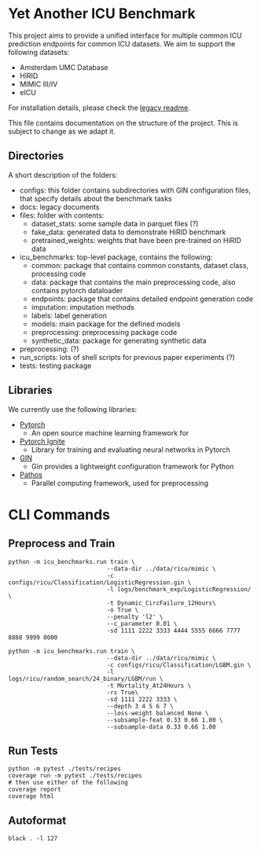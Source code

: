 # Yet Another ICU Benchmark
This project aims to provide a unified interface for multiple common ICU prediction endpoints for common ICU datasets. 
We aim to support the following datasets: 
- Amsterdam UMC Database
- HiRID
- MIMIC III/IV
- eICU

For installation details, please check the [legacy readme](README_old.md). 

This file contains documentation on the structure of the project. This is subject to change as we adapt it.
## Directories
A short description of the folders:
- configs: this folder contains subdirectories with GIN configuration files, that specify details about the benchmark tasks
- docs: legacy documents
- files: folder with contents:
  - dataset_stats: some sample data in parquet files (?)
  - fake_data: generated data to demonstrate HiRID benchmark
  - pretrained_weights: weights that have been pre-trained on HiRID data
- icu_benchmarks: top-level package, contains the following:
  - common: package that contains common constants, dataset class, processing code
  - data: package that contains the main preprocessing code, also contains pytorch dataloader
  - endpoints: package that contains detailed endpoint generation code
  - imputation: imputation methods
  - labels: label generation
  - models: main package for the defined models
  - preprocessing: preprocessing package code
  - synthetic_data: package for generating synthetic data
- preprocessing: (?)
- run_scripts: lots of shell scripts for previous paper experiments (?)
- tests: testing package

## Libraries
We currently use the following libraries:
- [Pytorch](https://pytorch.org/) 
    - An open source machine learning framework for 
- [Pytorch Ignite](https://github.com/pytorch/ignite)
    - Library for training and evaluating neural networks in Pytorch
- [GIN](https://github.com/google/gin-config)
    - Gin provides a lightweight configuration framework for Python
- [Pathos](https://pathos.readthedocs.io/en/latest/)
  - Parallel computing framework, used for preprocessing

# CLI Commands

## Preprocess and Train

```
python -m icu_benchmarks.run train \
                            --data-dir ../data/ricu/mimic \
                            -c configs/ricu/Classification/LogisticRegression.gin \
                            -l logs/benchmark_exp/LogisticRegression/ \
                            -t Dynamic_CircFailure_12Hours\
                            -o True \
                            --penalty 'l2' \
                            --c_parameter 0.01 \
                            -sd 1111 2222 3333 4444 5555 6666 7777 8888 9999 0000

python -m icu_benchmarks.run train \
                            --data-dir ../data/ricu/mimic \
                            -c configs/ricu/Classification/LGBM.gin \
                            -l logs/ricu/random_search/24_binary/LGBM/run \
                            -t Mortality_At24Hours \
                            -rs True\
                            -sd 1111 2222 3333 \
                            --depth 3 4 5 6 7 \
                            --loss-weight balanced None \
                            --subsample-feat 0.33 0.66 1.00 \
                            --subsample-data 0.33 0.66 1.00
```

## Run Tests

```
python -m pytest ./tests/recipes
coverage run -m pytest ./tests/recipes
# then use either of the following
coverage report
coverage html
```

## Autoformat
```
black . -l 127
```
